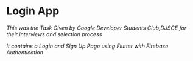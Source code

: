# Login App

<i>This was the Task Given by Google Developer Students Club,DJSCE for their interviews and selection process<i>

It contains a Login and Sign Up Page using Flutter with Firebase Authentication


